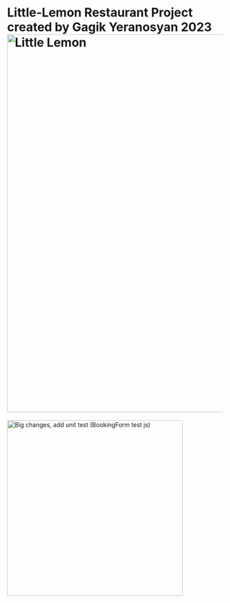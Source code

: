 # Little-Lemon Restaurant Project created by Gagik Yeranosyan 2023<img width="882" alt="Little Lemon" src="https://github.com/Yeranosyan/decentralized-app/assets/120154377/dbaeb80b-488e-4342-b70e-5afb2e1c7506">
<img width="410" alt="Big changes, add unit test (BookingForm test js)" src="https://github.com/Yeranosyan/decentralized-app/assets/120154377/312c680d-fa59-4856-96c5-edffae0edd6f">
